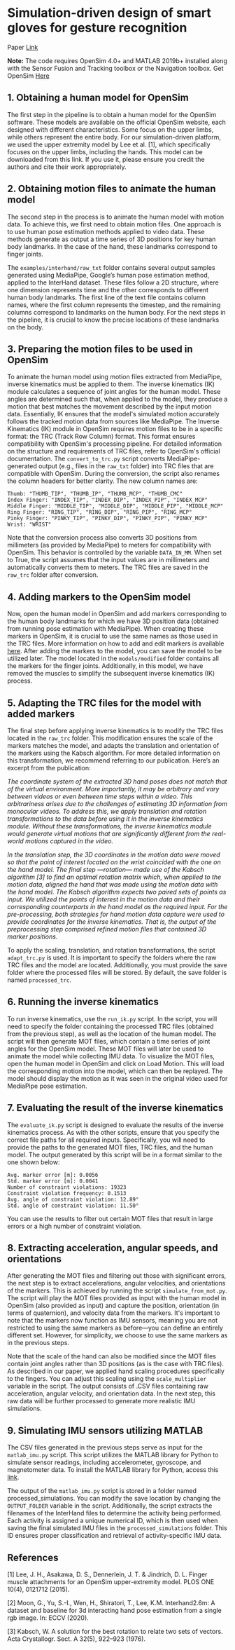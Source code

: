 # Simulation-driven design of smart gloves for gesture recognition

Paper [Link](https://www.nature.com/articles/s41598-024-65069-2)

**Note:** The code requires OpenSim 4.0+ and MATLAB 2019b+ installed along with the Sensor Fusion and Tracking toolbox or the Navigation toolbox. 
Get OpenSim [Here](https://simtk.org/projects/opensim)


## 1. Obtaining a human model for OpenSim

The first step in the pipeline is to obtain a human model for the OpenSim software. These models are available on the official OpenSim website, each designed with different characteristics. Some focus on the upper limbs, while others represent the entire body.
For our simulation-driven platform, we used the upper extremity model by Lee et al. [1], which specifically focuses on the upper limbs, including the hands. This model can be downloaded from this link. If you use it, please ensure you credit the authors and cite their work appropriately.

## 2. Obtaining motion files to animate the human model

The second step in the process is to animate the human model with motion data. To achieve this, we first need to obtain motion files. One approach is to use human pose estimation methods applied to video data. These methods generate as output a time series of 3D positions for key human body landmarks. In the case of the hand, these landmarks correspond to finger joints.

The `examples/interhand/raw_txt` folder contains several output samples generated using MediaPipe, Google’s human pose estimation method, applied to the InterHand dataset. These files follow a 2D structure, where one dimension represents time and the other corresponds to different human body landmarks. The first line of the text file contains column names, where the first column represents the timestep, and the remaining columns correspond to landmarks on the human body. For the next steps in the pipeline, it is crucial to know the precise locations of these landmarks on the body.

## 3. Preparing the motion files to be used in OpenSim
To animate the human model using motion files extracted from MediaPipe, inverse kinematics must be applied to them. The inverse kinematics (IK) module calculates a sequence of joint angles for the human model. These angles are determined such that, when applied to the model, they produce a motion that best matches the movement described by the input motion data. Essentially, IK ensures that the model's simulated motion accurately follows the tracked motion data from sources like MediaPipe.
The Inverse Kinematics (IK) module in OpenSim requires motion files to be in a specific format: the TRC (Track Row Column) format. This format ensures compatibility with OpenSim's processing pipeline. For detailed information on the structure and requirements of TRC files, refer to OpenSim's official documentation.
The `convert_to_trc.py` script converts MediaPipe-generated output (e.g., files in the `raw_txt` folder) into TRC files that are compatible with OpenSim. During the conversion, the script also renames the column headers for better clarity. The new column names are:
```
Thumb: "THUMB_TIP", "THUMB_IP", "THUMB_MCP", "THUMB_CMC"
Index Finger: "INDEX_TIP", "INDEX_DIP", "INDEX_PIP", "INDEX_MCP"
Middle Finger: "MIDDLE_TIP", "MIDDLE_DIP", "MIDDLE_PIP", "MIDDLE_MCP"
Ring Finger: "RING_TIP", "RING_DIP", "RING_PIP", "RING_MCP"
Pinky Finger: "PINKY_TIP", "PINKY_DIP", "PINKY_PIP", "PINKY_MCP"
Wrist: "WRIST"
```
Note that the conversion process also converts 3D positions from millimeters (as provided by MediaPipe) to meters for compatibility with OpenSim. This behavior is controlled by the variable `DATA_IN_MM`. When set to True, the script assumes that the input values are in millimeters and automatically converts them to meters. The TRC files are saved in the `raw_trc` folder after conversion.

## 4. Adding markers to the OpenSim model

Now, open the human model in OpenSim and add markers  corresponding to the human body landmarks for which we have 3D position data (obtained from running pose estimation with MediaPipe). When creating these markers in OpenSim, it is crucial to use the same names as those used in the TRC files. More information on how to add and edit markers is available [here](https://opensimconfluence.atlassian.net/wiki/spaces/OpenSim/pages/53090150/Marker+Editor#MarkerEditor-AddingandDeletingMarkers). After adding the markers to the model, you can save the model to be utilized later.
The model located in the `models/modified` folder contains all the markers for the finger joints. Additionally, in this model, we have removed the muscles to simplify the subsequent inverse kinematics (IK) process.

## 5. Adapting the TRC files for the model with added markers

The final step before applying inverse kinematics is to modify the TRC files located in the `raw_trc` folder. This modification ensures the scale of the markers matches the model, and adapts the translation and orientation of the markers using the Kabsch algorithm. For more detailed information on this transformation, we recommend referring to our publication. Here’s an excerpt from the publication:


_The coordinate system of the extracted 3D hand poses does not match that of the virtual environment. More importantly, it may be arbitrary and vary between videos or even between time steps within a video. This arbitrariness arises due to the challenges of estimating 3D information from monocular videos. To address this, we apply translation and rotation transformations to the data before using it in the inverse kinematics module. Without these transformations, the inverse kinematics module would generate virtual motions that are significantly different from the real-world motions captured in the video._

_In the translation step, the 3D coordinates in the motion data were moved so that the point of interest located on the wrist coincided with the one on the hand model. The final step —rotation— made use of the Kabsch algorithm [3] to find an optimal rotation matrix which, when applied to the motion data, aligned the hand that was made using the motion data with the hand model. The Kabsch algorithm expects two paired sets
of points as input. We utilized the points of interest in the motion data and their corresponding counterparts in the hand model as the required input. For the pre-processing, both strategies for hand motion data capture were used to provide coordinates for the inverse kinematics. That is, the output of the preprocessing step comprised refined motion files that contained 3D marker positions._

To apply the scaling, translation, and rotation transformations, the script `adapt_trc.py` is used. It is important to specify the folders where the raw TRC files and the model are located. Additionally, you must provide the save folder where the processed files will be stored. By default, the save folder is named `processed_trc`.


## 6. Running the inverse kinematics

To run inverse kinematics, use the `run_ik.py` script. In the script, you will need to specify the folder containing the processed TRC files (obtained from the previous step), as well as the location of the human model. The script will then generate MOT files, which contain a time series of joint angles for the OpenSim model. These MOT files will later be used to animate the model while collecting IMU data.
To visualize the MOT files, open the human model in OpenSim and click on Load Motion. This will load the corresponding motion into the model, which can then be replayed. The model should display the motion as it was seen in the original video used for MediaPipe pose estimation.

## 7. Evaluating the result of the inverse kinematics

The `evaluate_ik.py` script is designed to evaluate the results of the inverse kinematics process. As with the other scripts, ensure that you specify the correct file paths for all required inputs. Specifically, you will need to provide the paths to the generated MOT files, TRC files, and the human model. The output generated by this script will be in a format similar to the one shown below:

```
Avg. marker error [m]: 0.0056
Std. marker error [m]: 0.0041
Number of constraint violations: 19323
Constraint violation frequency: 0.1513
Avg. angle of constraint violation: 12.89°
Std. angle of constraint violation: 11.50°
```

You can use the results to filter out certain MOT files that result in large errors or a high number of constraint violation.

## 8. Extracting acceleration, angular speeds, and orientations

After generating the MOT files and filtering out those with significant errors, the next step is to extract accelerations, angular velocities, and orientations of the markers. This is achieved by running the script `simulate_from_mot.py`. The script will play the MOT files provided as input with the human model in OpenSim (also provided as input) and capture the position, orientation (in terms of quaternion), and velocity data from the markers. It's important to note that the markers now function as IMU sensors, meaning you are not restricted to using the same markers as before—you can define an entirely different set. However, for simplicity, we choose to use the same markers as in the previous steps.

Note that the scale of the hand can also be modified since the MOT files contain joint angles rather than 3D positions (as is the case with TRC files). As described in our paper, we applied hand scaling procedures specifically to the fingers. You can adjust this scaling using the `scale_multiplier` variable in the script.
The output consists of .CSV files containing raw acceleration, angular velocity, and orientation data. In the next step, this raw data will be further processed to generate more realistic IMU simulations.

## 9. Simulating IMU sensors utilizing MATLAB

The CSV files generated in the previous steps serve as input for the `matlab_imu.py` script. This script utilizes the MATLAB library for Python to simulate sensor readings, including accelerometer, gyroscope, and magnetometer data. To install the MATLAB library for Python, access this [link](https://se.mathworks.com/help/matlab/matlab_external/install-the-matlab-engine-for-python.html). 

The output of the `matlab_imu.py` script is stored in a folder named processed_simulations. You can modify the save location by changing the `OUTPUT_FOLDER` variable in the script.
Additionally, the script extracts the filenames of the InterHand files to determine the activity being performed. Each activity is assigned a unique numerical ID, which is then used when saving the final simulated IMU files in the `processed_simulations` folder. This ID ensures proper classification and retrieval of activity-specific IMU data.


## References

[1] Lee, J. H., Asakawa, D. S., Dennerlein, J. T. & Jindrich, D. L. Finger muscle attachments for an OpenSim upper-extremity model. PLOS ONE 10(4), 0121712 (2015).

[2] Moon, G., Yu, S.-I., Wen, H., Shiratori, T., Lee, K.M. Interhand2.6m: A dataset and baseline for 3d interacting hand pose estimation from a single rgb image. In: ECCV (2020).

[3] Kabsch, W. A solution for the best rotation to relate two sets of vectors. Acta Crystallogr. Sect. A 32(5), 922–923 (1976).
